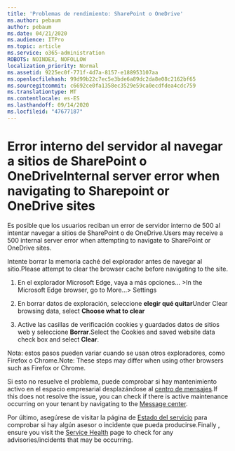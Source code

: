 ```yaml
---
title: 'Problemas de rendimiento: SharePoint o OneDrive'
ms.author: pebaum
author: pebaum
ms.date: 04/21/2020
ms.audience: ITPro
ms.topic: article
ms.service: o365-administration
ROBOTS: NOINDEX, NOFOLLOW
localization_priority: Normal
ms.assetid: 9225ec0f-771f-4d7a-8157-e188953107aa
ms.openlocfilehash: 99d99b22c7ec5e3bde6a89dc2da8e08c2162bf65
ms.sourcegitcommit: c6692ce0fa1358ec3529e59ca0ecdfdea4cdc759
ms.translationtype: MT
ms.contentlocale: es-ES
ms.lasthandoff: 09/14/2020
ms.locfileid: "47677187"
---
```

# <a name="internal-server-error-when-navigating-to-sharepoint-or-onedrive-sites"></a><span data-ttu-id="b9065-102">Error interno del servidor al navegar a sitios de SharePoint o OneDrive</span><span class="sxs-lookup"><span data-stu-id="b9065-102">Internal server error when navigating to Sharepoint or OneDrive sites</span></span>

<span data-ttu-id="b9065-103">Es posible que los usuarios reciban un error de servidor interno de 500 al intentar navegar a sitios de SharePoint o de OneDrive.</span><span class="sxs-lookup"><span data-stu-id="b9065-103">Users may receive a 500 internal server error when attempting to navigate to SharePoint or OneDrive sites.</span></span> 

<span data-ttu-id="b9065-104">Intente borrar la memoria caché del explorador antes de navegar al sitio.</span><span class="sxs-lookup"><span data-stu-id="b9065-104">Please attempt to clear the browser cache before navigating to the site.</span></span>


1. <span data-ttu-id="b9065-105">En el explorador Microsoft Edge, vaya a más opciones... ></span><span class="sxs-lookup"><span data-stu-id="b9065-105">In the Microsoft Edge browser, go to More...> Settings</span></span>

2. <span data-ttu-id="b9065-106">En borrar datos de exploración, seleccione **elegir qué quitar**</span><span class="sxs-lookup"><span data-stu-id="b9065-106">Under Clear browsing data, select **Choose what to clear**</span></span>

3. <span data-ttu-id="b9065-107">Active las casillas de verificación cookies y guardados datos de sitios web y seleccione **Borrar**.</span><span class="sxs-lookup"><span data-stu-id="b9065-107">Select the Cookies and saved website data check box and select **Clear**.</span></span>

<span data-ttu-id="b9065-108">Nota: estos pasos pueden variar cuando se usan otros exploradores, como Firefox o Chrome.</span><span class="sxs-lookup"><span data-stu-id="b9065-108">Note: These steps may differ when using other browsers such as Firefox or Chrome.</span></span>

<span data-ttu-id="b9065-109">Si esto no resuelve el problema, puede comprobar si hay mantenimiento activo en el espacio empresarial desplazándose al [centro de mensajes](https://portal.office.com/adminportal/home#/MessageCenter).</span><span class="sxs-lookup"><span data-stu-id="b9065-109">If this does not resolve the issue, you can check if there is active maintenance occurring on your tenant by navigating to the [Message center](https://portal.office.com/adminportal/home#/MessageCenter).</span></span>

<span data-ttu-id="b9065-110">Por último, asegúrese de visitar la página de [Estado del servicio](https://portal.office.com/adminportal/home#/servicehealth) para comprobar si hay algún asesor o incidente que pueda producirse.</span><span class="sxs-lookup"><span data-stu-id="b9065-110">Finally , ensure you visit the [Service Health](https://portal.office.com/adminportal/home#/servicehealth) page to check for any advisories/incidents that may be occurring.</span></span>

